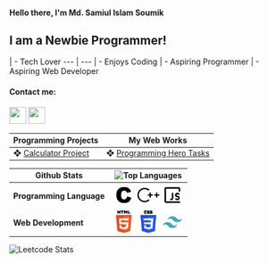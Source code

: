 #### Hello there, I'm Md. Samiul Islam Soumik

## I am a Newbie Programmer!

| - Tech Lover
--- | ---
| - Enjoys Coding
| - Aspiring Programmer
| - Aspiring Web Developer

#### Contact me:
<a href="https://www.facebook.com/soumik.shu"><img src="https://www.vectorlogo.zone/logos/facebook/facebook-icon.svg" width="30" height="30"/></a>
<a href="https://www.linkedin.com/in/md-samiul-islam-soumik-29b3582bb"><img src="https://www.vectorlogo.zone/logos/linkedin/linkedin-icon.svg" width="30" height="30"/></a>


Programming Projects | My Web Works
--- | ---
|❖ [Calculator Project](https://github.com/soumik-prime/Calculator-Project) | ❖ [Programming Hero Tasks](https://soumik-ph-tasks.netlify.app/)
<!-- ❖ Become a specialist on Codeforces
❖ Develop my portfolio website independently -->

| **Github Stats** | ![Top Languages](https://github-readme-stats.vercel.app/api/top-langs/?username=soumik-prime&layout=compact&hide_title=true&hide_border=true&theme=radical) |
| --- | --- |
| **Programming Language** | <img src="assets/c.svg" width="40" height="40"/> <img src="assets/cplusplus.svg" width="40" height="40"/> <img src="assets/javascript-16-svgrepo-com.svg" width="40" height="40"/> |
| **Web Development** | <img src="assets/html-5.svg" width="40" height="40"/> <img src="assets/css-3.svg" width="40" height="40"/> <img src="assets/tailwind.svg" width="40" height="40"/> |


![Leetcode Stats](https://leetcard.jacoblin.cool/soumik_prime?theme=dark&font=Patrick%20Hand%20SC&ext=contest)
